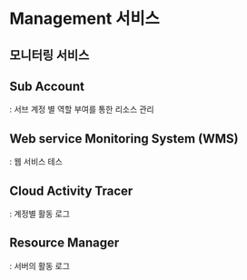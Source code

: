 # Management 서비스

## 모니터링 서비스

## Sub Account

: 서브 계정 별 역할 부여를 통한 리소스 관리

## Web service Monitoring System (WMS)

: 웹 서비스 테스

## Cloud Activity Tracer

: 계정별 활동 로그 

## Resource Manager

: 서버의 활동 로그